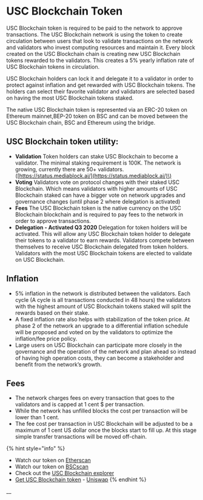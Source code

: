 # USC Blockchain Token

USC Blockchain token is required to be paid to the network to approve transactions. The USC Blockchain network is using the token to create circulation between users that look to validate transactions on the network and validators who invest computing resources and maintain it. Every block created on the USC Blockchain chain is creating new USC Blockchain tokens rewarded to the validators. This creates a 5% yearly inflation rate of USC Blockchain tokens in circulation.

USC Blockchain holders can lock it and delegate it to a validator in order to protect against inflation and get rewarded with USC Blockchain tokens. The holders can select their favorite validator and validators are selected based on having the most USC Blockchain tokens staked.

The native USC Blockchain token is represented via an ERC-20 token on Ethereum mainnet,BEP-20 token on BSC and can be moved between the USC Blockchain chain, BSC and Ethereum using the bridge.

## USC Blockchain token utility:

* **Validation** Token holders can stake USC Blockchain to become a validator. The minimal staking requirement is 100K. The network is growing, currently there are 50+ validators. \([https://status.mediablock.ai/](https://status.mediablock.ai/)\)
* **Voting** Validators vote on protocol changes with their staked USC Blockchain. Which means validators with higher amounts of USC Blockchain staked can have a bigger vote on network upgrades and governance changes \(until phase 2 where delegation is activated\)
* **Fees** The USC Blockchain token is the native currency on the USC Blockchain blockchain and is required to pay fees to the network in order to approve transactions.
* **Delegation - Activated Q3 2020** Delegation for token holders will be activated. This will allow any USC Blockchain token holder to delegate their tokens to a validator to earn rewards. Validators compete between themselves to receive USC Blockchain delegated from token holders. Validators with the most USC Blockchain tokens are elected to validate on USC Blockchain.

## **Inflation**

* 5% inflation in the network is distributed between the validators. Each cycle \(A cycle is all transactions conducted in 48 hours\) the validators with the highest amount of USC Blockchain tokens staked will split the rewards based on their stake.
* A fixed inflation rate also helps with stabilization of the token price. At phase 2 of the network an upgrade to a differential inflation schedule will be proposed and voted on by the validators to optimize the inflation/fee price policy. 
* Large users on USC Blockchain can participate more closely in the governance and the operation of the network and plan ahead so instead of having high operation costs, they can become a stakeholder and benefit from the network’s growth. 

## **Fees**

* The network charges fees on every transaction that goes to the validators and is capped at 1 cent $ per transaction.
* While the network has unfilled blocks the cost per transaction will be lower than 1 cent. 
* The fee cost per transaction in USC Blockchain will be adjusted to be a maximum of 1 cent US dollar once the blocks start to fill up. At this stage simple transfer transactions will be moved off-chain.

{% hint style="info" %}
* Watch our token on [Etherscan](https://etherscan.io/token/0x970b9bb2c0444f5e81e9d0efb84c8ccdcdcaf84d)
* Watch our token on [BSCscan](https://bscscan.com/token/0x5857c96dae9cf8511b08cb07f85753c472d36ea3)
* Check out the [USC Blockchain explorer](https://mediablock.ai/)
* [Get USC Blockchain token](https://uniswap.exchange/swap/0x970B9bB2C0444F5E81e9d0eFb84C8ccdcdcAf84d) - [Uniswap](https://uniswap.exchange/swap?outputCurrency=0x970B9bB2C0444F5E81e9d0eFb84C8ccdcdcAf84d)
{% endhint %}

\_\_

